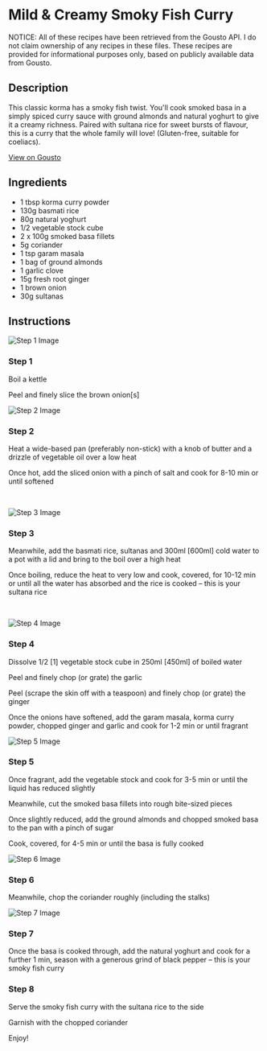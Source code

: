 # Mild & Creamy Smoky Fish Curry

NOTICE: All of these recipes have been retrieved from the Gousto API. I do not claim ownership of any recipes in these files. These recipes are provided for informational purposes only, based on publicly available data from Gousto.

## Description

This classic korma has a smoky fish twist. You'll cook smoked basa in a simply spiced curry sauce with ground almonds and natural yoghurt to give it a creamy richness. Paired with sultana rice for sweet bursts of flavour, this is a curry that the whole family will love! (Gluten-free, suitable for coeliacs).

[View on Gousto](https://www.gousto.co.uk/recipes/cookbook/mild-creamy-smoky-fish-curry)

## Ingredients

- 1 tbsp korma curry powder
- 130g basmati rice
- 80g natural yoghurt
- 1/2 vegetable stock cube
- 2 x 100g smoked basa fillets
- 5g coriander
- 1 tsp garam masala
- 1 bag of ground almonds
- 1 garlic clove
- 15g fresh root ginger
- 1 brown onion
- 30g sultanas

## Instructions

![Step 1 Image](https://production-media.gousto.co.uk/cms/recipe-step-image/1578.-step-1-x200.jpg)

### Step 1

Boil a kettle


Peel and finely slice the brown onion<span class="text-danger">[s]</span>

![Step 2 Image](https://production-media.gousto.co.uk/cms/recipe-step-image/1578.-step-2-x200.jpg)

### Step 2

Heat a wide-based pan (preferably non-stick)&nbsp;with a knob of butter and a drizzle of vegetable oil over a low heat


Once hot, add the sliced onion with a pinch of salt and cook for 8-10 min or until softened


&nbsp;

![Step 3 Image](https://production-media.gousto.co.uk/cms/recipe-step-image/1578.-step-3-x200.jpg)

### Step 3

Meanwhile, add the basmati rice, sultanas and 300ml <span class="text-danger">[600ml]</span> cold water to a pot with a lid and bring to the boil over a high heat


Once boiling, reduce the heat to very low and cook, covered, for 10-12 min or until all the water has absorbed and the rice is cooked &ndash; this is your sultana rice


&nbsp;

![Step 4 Image](https://production-media.gousto.co.uk/cms/recipe-step-image/1578.-step-4-x200.jpg)

### Step 4

Dissolve&nbsp;1/2 <span class="text-danger">[1]</span>&nbsp;vegetable stock cube in 250ml <span class="text-danger">[450ml]</span> of boiled water


Peel and finely chop (or grate) the garlic


Peel (scrape the skin off with a teaspoon) and finely chop (or grate) the ginger


Once the onions have softened, add the garam masala, korma curry powder, chopped ginger and garlic&nbsp;and cook for 1-2 min or until fragrant

![Step 5 Image](https://production-media.gousto.co.uk/cms/recipe-step-image/1578.-step-5-x200.jpg)

### Step 5

Once fragrant, add the vegetable stock and cook for 3-5 min or until the liquid has reduced slightly


Meanwhile, cut the smoked basa fillets into rough bite-sized pieces&nbsp;


Once slightly reduced, add the ground almonds and chopped smoked basa to the pan with a pinch of sugar


Cook, covered, for 4-5 min or until the basa is fully cooked&nbsp;

![Step 6 Image](https://production-media.gousto.co.uk/cms/recipe-step-image/1578.-step-6-x200.jpg)

### Step 6

Meanwhile, chop the coriander&nbsp;roughly (including the stalks)

![Step 7 Image](https://production-media.gousto.co.uk/cms/recipe-step-image/1578.-step-7-x200.jpg)

### Step 7

Once the basa is cooked through,&nbsp;add the natural&nbsp;yoghurt and cook for a further 1 min, season with a generous grind of black pepper&nbsp;&ndash; this is your smoky&nbsp;fish curry

### Step 8

Serve the smoky fish curry with the&nbsp;sultana rice to the side


Garnish with the chopped&nbsp;coriander


Enjoy!

